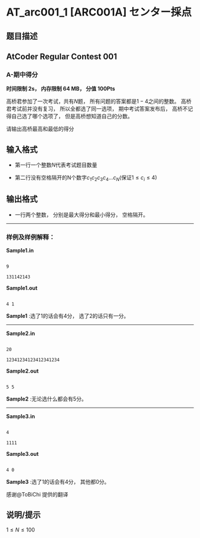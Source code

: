 # AT_arc001_1 [ARC001A] センター採点

## 题目描述

## AtCoder Regular Contest 001
### A-期中得分
**时间限制 2s， 内存限制 64 MB， 分值 100Pts**
高桥君参加了一次考试，共有$N$题， 所有问题的答案都是$1 - 4$之间的整数。 高桥君考试前并没有复习， 所以全都选了同一选项， 期中考试答案发布后， 高桥不记得自己选了哪个选项了， 但是高桥想知道自己的分数。
请输出高桥最高和最低的得分

## 输入格式

* 第一行一个整数$N$代表考试题目数量

* 第二行没有空格隔开的N个数字$c_1 c_2 c_3 c_4...c_N$(保证$1\le c_i\le4$)

## 输出格式

* 一行两个整数， 分别是最大得分和最小得分， 空格隔开。
-----
### 样例及样例解释：
**Sample1.in**
```
9
131142143
```
**Sample1.out**
```
4 1
```
**Sample1** :选了1的话会有4分， 选了2的话只有一分。

-----

**Sample2.in**
```
20
12341234123412341234
```
**Sample2.out**
```
5 5
```
**Sample2** :无论选什么都会有5分。

-----

**Sample3.in**
```
4
1111
```
**Sample3.out**
```
4 0
```
**Sample3** :选了1的话会有4分， 其他都0分。

感谢@ToBiChi  提供的翻译

## 说明/提示

$1≤N≤100$